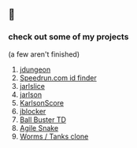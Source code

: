 ## 🐸

### check out some of my projects 
(a few aren't finished)
<ol>
  <li><a href="https://jannik323.itch.io/jdungeon"> jdungeon</a></li>
  <li><a href="https://jannik323.github.io/src_category_id_finder/"> Speedrun.com id finder</a></li>
  <li><a href="https://jannik323.itch.io/jarlslice"> jarlslice</a></li>
  <li><a href="https://jannik323.itch.io/jarlson"> jarlson</a></li>
  <li><a href="https://jannik323.github.io/KarlsonScore"> KarlsonScore</a></li>
  <li><a href="https://jannik323.itch.io/jblocker"> jblocker</a></li>
  <li><a href="https://jannik323.itch.io/ball-buster-td">Ball Buster TD</a></li>
  <li><a href="https://jannik323.itch.io/agile-snake"> Agile Snake</a></li>
  <li><a href="https://jannik323.github.io/worms-maybe/"> Worms / Tanks clone </a></li>

</ol>
